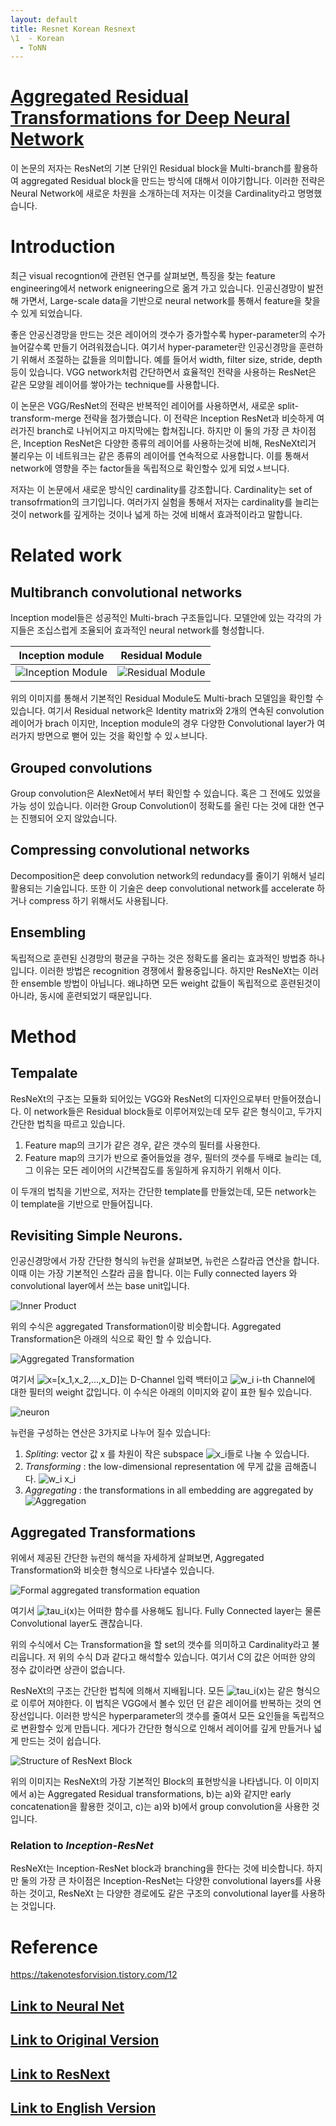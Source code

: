 ```yaml
---
layout: default
title: Resnet Korean Resnext
\1  - Korean
  - ToNN
---
```

# [Aggregated Residual Transformations for Deep Neural Network](https://arxiv.org/pdf/1611.05431.pdf)

이 논문의 저자는 ResNet의 기본 단위인 Residual block을 Multi-branch를 활용하여 aggregated Residual block을 만드는 방식에 대해서 이야기합니다. 이러한 전략은 Neural Network에 새로운 차원을 소개하는데 저자는 이것을 Cardinality라고 명명했습니다.

# Introduction

최근 visual recogntion에 관련된 연구를 살펴보면, 특징을 찾는 feature engineering에서 network enigneering으로 옮겨 가고 있습니다. 인공신경망이 발전해 가면서, Large-scale data을 기반으로 neural network를 통해서 feature을 찾을 수 있게 되었습니다.

좋은 안공신경망을 만드는 것은 레이어의 갯수가 증가할수록 hyper-parameter의 수가 늘어갈수록 만들기 어려워졌습니다. 여기서 hyper-parameter란 인공신경망을 훈련하기 위해서 조절하는 값들을 의미합니다. 예를 들어서 width, filter size, stride, depth 등이 있습니다. VGG network처럼 간단하면서 효율적인 전략을 사용하는 ResNet은 같은 모양읠 레이어를 쌓아가는 technique를 사용합니다.

이 논문은 VGG/ResNet의 전략은 반복적인 레이어를 사용하면서, 새로운 split-transform-merge 전략을 첨가했습니다. 이 전략은 Inception ResNet과 비슷하게 여러가진 branch로 나뉘어지고 마지막에는 합쳐집니다. 하지만 이 둘의 가장 큰 차이점은, Inception ResNet은 다양한 종류의 레이어를 사용하는것에 비해, ResNeXt리거 불리우는 이 네트워크는 같은 종류의 레이어를 연속적으로 사용합니다. 이를 통해서 network에 영향을 주는 factor들을 독립적으로 확인할수 있게 되었ㅅ브니다.

저자는 이 논문에서 새로운 방식인 cardinality를 강조합니다. Cardinality는 set of transofrmation의 크기입니다. 여러가지 실험을 통해서 저자는 cardinality를 늘리는 것이 network를 깊게하는 것이나 넓게 하는 것에 비해서 효과적이라고 말합니다.

# Related work
## Multibranch convolutional networks

Inception model들은 성공적인 Multi-brach 구조들입니다. 모델안에 있는 각각의 가지들은 조십스럽게 조율되어 효과적인 neural network를 형성합니다.

Inception module | Residual Module
-----------------|-----------------
![Inception Module](/assets/images/ToNN/resnetrean/resnext/InceptionModuleWithDimensionReductions.png) | ![Residual Module](/assets/images/ToNN/resnetrean/resnext/ResidualBlock.png)

위의 이미지를 통해서 기본적인 Residual Module도 Multi-brach 모델임을 확인할 수 있습니다. 여기서 Residual network은 Identity matrix와 2개의 연속된 convolution레이어가 brach 이지만, Inception module의 경우 다양한 Convolutional layer가 여러가지 방면으로 뻗어 있는 것을 확인할 수 있ㅅ브니다.

## Grouped convolutions

Group convolution은 AlexNet에서 부터 확인할 수 있습니다. 혹은 그 전에도 있었을 가능 성이 있습니다. 이러한 Group Convolution이 정확도를 올린 다는 것에 대한 연구는 진행되어 오지 않았습니다.

## Compressing convolutional networks

Decomposition은 deep convolution network의 redundacy를 줄이기 위해서 널리 활용되는 기술입니다. 또한 이 기술은 deep convolutional network를 accelerate 하거나 compress 하기 위해서도 사용됩니다.

## Ensembling

독립적으로 훈련된 신경망의 평균을 구하는 것은 정확도를 올리는 효과적인 방법증 하나입니다. 이러한 방법은 recognition 경쟁에서 활용중입니다. 하지만 ResNeXt는 이러한 ensemble 방법이 아닙니다. 왜냐하면 모든 weight 값들이 독립적으로 훈련된것이 아니라, 동시에 훈련되었기 때문입니다.

# Method
## Tempalate

ResNeXt의 구조는 모듈화 되어있는 VGG와 ResNet의 디자인으로부터 만들어졌습니다. 이 network들은 Residual block들로 이루어져있는데 모두 같은 형식이고, 두가지 간단한 법칙을 따르고 있습니다.

 1. Feature map의 크기가 같은 경우, 같은 갯수의 필터를 사용한다.
 2. Feature map의 크기가 반으로 줄어들었을 경우, 필터의 갯수를 두배로 늘리는 데, 그 이유는 모든 레이어의 시간복잡도를 동일하게 유지하기 위해서 이다.

이 두개의 법칙을 기반으로, 저자는 간단한 template를 만들었는데, 모든 network는 이 template을 기반으로 만들어집니다. 

## Revisiting Simple Neurons.

인공신경망에서 가장 간단한 형식의 뉴런을 살펴보면, 뉴런은 스칼라곱 연산을 합니다. 이때  이는 가장 기본적인 스칼라 곱을 합니다. 이는 Fully connected layers 와 convolutional layer에서 쓰는 base unit입니다.

![Inner Product](/assets/images/ToNN/resnetrean/resnext/InnerProduct.png)

위의 수식은 aggregated Transformation이랑 비슷합니다. Aggregated Transformation은 아래의 식으로 확인 할 수 있습니다.

![Aggregated Transformation](/assets/images/ToNN/resnetrean/resnext/AggregatedTrasnformation.png)

여기서 ![x=[x_1,x_2,...,x_D]](https://latex.codecogs.com/svg.image?x=[x_1,x_2,...,x_D])는 D-Channel 입력 백터이고 ![w_i](https://latex.codecogs.com/svg.image?w_i) i-th Channel에 대한 필터의 weight 값입니다. 이 수식은 아래의 이미지와 같이 표한 될수 있습니다.

![neuron](/assets/images/ToNN/resnetrean/resnext/neuron.png)

뉴런을 구성하는 연산은 3가지로 나누어 질수 있습니다:

1. *Spliting*: vector 값 x 를 차원이 작은 subspace ![x_i](https://latex.codecogs.com/svg.image?x_i)들로 나눌 수 있습니다.
2. *Transforming* : the low-dimensional representation 에 무게 값을 곱해줍니다. ![w_i x_i](https://latex.codecogs.com/svg.image?w_ix_i)
3. *Aggregating* : the transformations in all embedding are aggregated by ![Aggregation](https://latex.codecogs.com/svg.image?\inline\sum_{i=1}^{D})

## Aggregated Transformations

위에서 제공된 간단한 뉴런의 해석을 자세하게 살펴보면, Aggregated Transformation와 비슷한 형식으로 나타낼수 있습니다.

![Formal aggregated transformation equation](/assets/images/ToNN/resnetrean/resnext/formalAggregatedTransformEquation.png)

여기서 ![tau_i(x)](https://latex.codecogs.com/svg.image?T_i(x))는 어떠한 함수를 사용해도 됩니다. Fully Connected layer는 물론 Convolutional layer도 괜찮습니다.

위의 수식에서 C는 Transformation을 할 set의 갯수를 의미하고 Cardinality라고 불리웁니다. 저 위의 수식 D과 같다고 해석할수 있습니다. 여기서 C의 값은 어떠한 양의 정수 값이라면 상관이 없습니다.

ResNeXt의 구조는 간단한 법칙에 의해서 지배됩니다. 모든 ![tau_i(x)](https://latex.codecogs.com/svg.image?T_i(x))는 같은 형식으로 이루어 져야한다. 이 법칙은 VGG에서 볼수 있던 던 같은 레이어를 반복하는 것의 연장선입니다. 이러한 방식은 hyperparameter의 갯수를 줄여서 모든 요인들을 독립적으로 변환할수 있게 만듭니다. 게다가 간단한 형식으로 인해서 레이어를 깊게 만들거나 넓게 만드는 것이 쉽습니다.

![Structure of ResNext Block](/assets/images/ToNN/resnetrean/resnext/StructureOfResNextBlock.png)

위의 이미지는 ResNeXt의 가장 기본적인 Block의 표현방식을 나타냅니다. 이 이미지에서 a)는 Aggregated Residual transformations, b)는 a)와 같지만 early concatenation을 활용한 것이고, c)는 a)와 b)에서 group convolution을 사용한 것입니다.

### Relation to ***Inception-ResNet***

ResNeXt는 Inception-ResNet block과 branching을 한다는 것에 비슷합니다. 하지만 둘의 가장 큰 차이점은 Inception-ResNet는 다양한 convolutional layers를 사용하는 것이고, ResNeXt 는 다양한 경로에도 같은 구조의 convolutional layer를 사용하는 것입니다.

# Reference

https://takenotesforvision.tistory.com/12

## [Link to Neural Net](../../../)
## [Link to Original Version](../)
## [Link to ResNext](../ResNext/)
## [Link to English Version](../../ResNext)